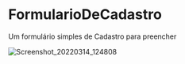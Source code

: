 # FormularioDeCadastro
Um formulário simples de Cadastro para preencher

![Screenshot_20220314_124808](https://user-images.githubusercontent.com/96657047/158210976-ca5fd2ec-83b3-48d7-bd4d-3291336b74ad.jpg)
